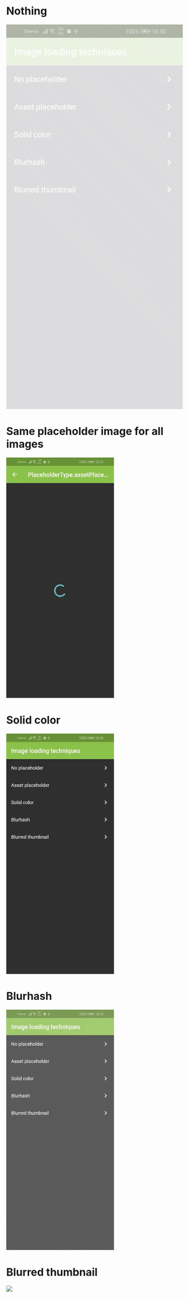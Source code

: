 # Nothing
![](demos/nothing.gif)
# Same placeholder image for all images
![](demos/asset.gif)
# Solid color
![](demos/color.gif)
# Blurhash
![](demos/blurhash.gif)
# Blurred thumbnail
![](demos/thumb.gif)